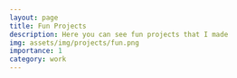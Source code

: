 ```yaml
---
layout: page
title: Fun Projects
description: Here you can see fun projects that I made
img: assets/img/projects/fun.png
importance: 1
category: work
---
```

